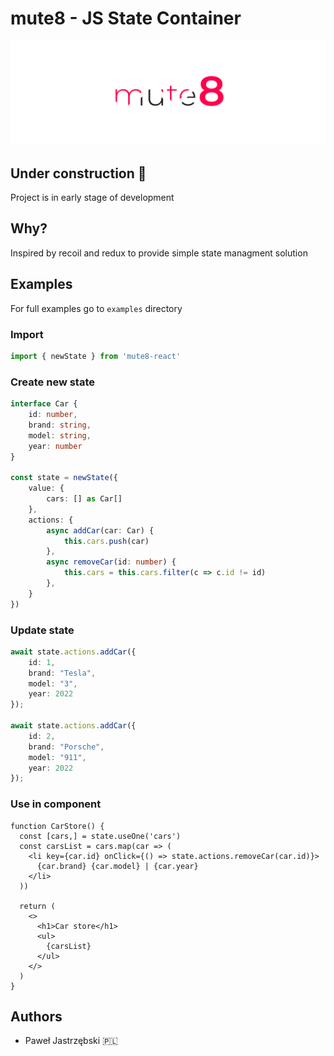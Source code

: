 
# mute8 - JS State Container
![mute8](doc/mut8.png)

## Under construction 🚧
Project is in early stage of development

## Why?
Inspired by recoil and redux to provide simple state managment solution

## Examples

For full examples go to `examples` directory

### Import
```ts
import { newState } from 'mute8-react'
```

### Create new state
```ts
interface Car {
    id: number,
    brand: string,
    model: string,
    year: number
}

const state = newState({
    value: {
        cars: [] as Car[]
    },
    actions: {
        async addCar(car: Car) {
            this.cars.push(car)
        },
        async removeCar(id: number) {
            this.cars = this.cars.filter(c => c.id != id)
        },
    }
})
```

### Update state
```ts
await state.actions.addCar({
    id: 1,
    brand: "Tesla",
    model: "3",
    year: 2022
});

await state.actions.addCar({
    id: 2,
    brand: "Porsche",
    model: "911",
    year: 2022
});
```
### Use in component

```tsx 
function CarStore() {
  const [cars,] = state.useOne('cars')
  const carsList = cars.map(car => (
    <li key={car.id} onClick={() => state.actions.removeCar(car.id)}>
      {car.brand} {car.model} | {car.year}
    </li>
  ))

  return (
    <>
      <h1>Car store</h1>
      <ul>
        {carsList}
      </ul>
    </>
  )
}
```

## Authors
- Paweł Jastrzębski 🇵🇱